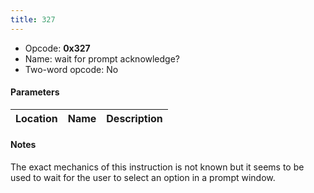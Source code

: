 ```yaml
---
title: 327
---
```


-   Opcode: **0x327**
-   Name: wait for prompt acknowledge?
-   Two-word opcode: No

#### Parameters

| Location | Name | Description |
|:--------:|:----:|:-----------:|

#### Notes

The exact mechanics of this instruction is not known but it seems to be used to wait for the user to select an option in a prompt window.
